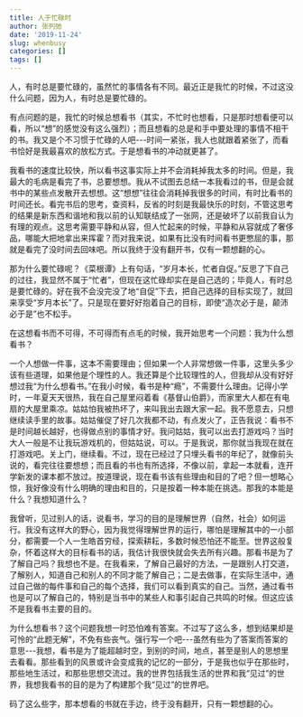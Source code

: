 ```yaml
---
title: 人于忙碌时
author: 张列弛
date: '2019-11-24'
slug: whenbusy
categories: []
tags: []
---
```

人，有时总是要忙碌的，虽然忙的事情各有不同。最近正是我忙的时候，不过这没什么问题，因为人，有时总是要忙碌的。  

有点问题的是，我忙的时候总想看书（其实，不忙时也想看，只是那时想看便可以看，所以“想”的感觉没有这么强烈）；而且想看的总是和手中要处理的事情不相干的书。我又是个不习惯于忙碌的人吧---时间一紧张，我人也就跟着紧张了，而看书恰好是我最喜欢的放松方式。于是想看书的冲动就更甚了。   

我看书的速度比较快，所以看书这事实际上并不会消耗掉我太多的时间。但是，我最大的毛病是看完了书，总要想想。我从不试图去总结一本我看过的书，但是会就书中的某些点发散开去想想。这“想想”往往会消耗掉我很多的时间，有时比看书的时间还长。看完书后的思考，查资料，反省的时刻是我最快乐的时刻，不管这思考的结果是新东西和谐地和我以前的认知联结成了一张网，还是破坏了以前我自认为有理的观点。这思考需要平静和从容，但人忙起来的时候，平静和从容就成了奢侈品，哪能大把地拿出来挥霍？而对我来说，如果有比没有时间看书更憋屈的事，那就是看完了没时间去回味吧。所以我终于没有翻开书，仅有一颗想翻的心。      

那为什么要忙碌呢？《菜根谭》上有句话，“岁月本长，忙者自促。”反思了下自己的过往，我显然不属于“忙者”，但现在这忙碌却实在是自己选的；毕竟人，有时总是要忙碌的。好在我不会没完没了地“自促”下去，把自己选择的目标实现了，就回来享受“岁月本长”了。只是现在要好好抱着自己的目标，即使“造次必于是，颠沛必于是”也不松手。     

在这想看书而不可得，不可得而有点毛的时候，我开始思考一个问题：我为什么想看书？   

一个人想做一件事，这本不需要理由；但如果一个人非常想做一件事，这里头多少该有些道理，如果他是个理性的人。我还算是个比较理性的人，但我却从没有好好想过我“为什么想看书。”在我小时候，看书是种“瘾”，不需要什么理由。记得小学时，一年夏天天很热，我在自己屋里闷着看《基督山伯爵》，而家里大人都在有电扇的大屋里乘凉。姑姑怕我被热坏了，来叫我出去跟大家一起。我不愿意去，只想继续读手里的故事。姑姑催促了好几次我都不动，有点发火了，正告我说：看书不是时间越长越好，也得做点别的事情才好。我问姑姑，我可以出去打游戏吗？当时大人一般是不让我玩游戏机的，但姑姑说，可以。于是我说，那你就当我现在就在打游戏吧。关上门，继续看。不过，现在已经过了只埋头看书的年纪了，就像前头说的，看完往往要想想；而且看的书也有所选择，不像以前，拿起一本就看，连开学新发的课本都不放过。按道理说，现在看书该有些理由和目的了吧？但一想略心惊，我好像没有什么明确的理由和目的，只是按着一种本能在挑选。那我的本能是什么？我想知道什么？   

我曾听，见过别人的话，说看书，学习的目的是理解世界（自然，社会）如何运行。我没有这样大的野心，因为我觉得理解世界的运行，哪怕是理解其中的一小部分，都需要一个人一生皓首穷经，探索耕耘，多数时候恐怕还不能至。世界这般复杂，怀着这样大的目标看书的话，我估计我很快就会失去所有兴趣。那看书是为了了解自己吗？我想也不是。在我看来，了解自己最好的方法，一是跟别人打交道，了解别人，知道自己和别人的不同才能了解自己；二是去做事，在实际生活中，通过自己做的每件事和自己的每个选择，我们可以看到真实的自己。当然，通过看书也是可以了解自己的，特别是当书中的某些人和事引起自己共鸣的时候。但这应该不是我看书主要的目的。     

为什么想看书？这个问题我想一时恐怕难有答案。不过写了这么多，想到结果却是可怜的“此题无解”，不免有些丧气。强行写一个吧---虽然有些为了答案而答案的意思---我想，看书是为了能超越时空，到别的时间，地点，甚至是别人的思想里去看看。那些看到的风景或许会变成我的记忆的一部分，于是我也似乎在那些时，那些地生活过，和那些思想交流过。我的世界包括我生活的世界和我“见过”的世界，我想我看书的目的是为了构建那个我“见过”的世界吧。  

码了这么些字，那本想看的书就在手边，终于没有翻开，只有一颗想翻的心。












